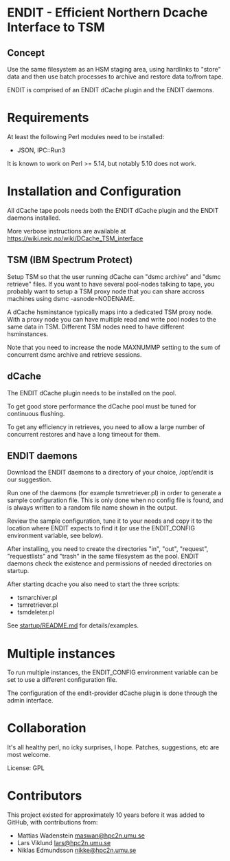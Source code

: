 # ENDIT - Efficient Northern Dcache Interface to TSM

## Concept

Use the same filesystem as an HSM staging area, using hardlinks to "store"
data and then use batch processes to archive and restore data to/from tape.

ENDIT is comprised of an ENDIT dCache plugin and the ENDIT daemons.

# Requirements

At least the following Perl modules need to be installed:

* JSON, IPC::Run3

It is known to work on Perl >= 5.14, but notably 5.10 does not work.

# Installation and Configuration

All dCache tape pools needs both the ENDIT dCache plugin and the ENDIT daemons
installed.

More verbose instructions are available at
https://wiki.neic.no/wiki/DCache_TSM_interface


## TSM (IBM Spectrum Protect)

Setup TSM so that the user running dCache can "dsmc archive" and "dsmc
retrieve" files. If you want to have several pool-nodes talking to tape, you
probably want to setup a TSM proxy node that you can share accross machines
using dsmc -asnode=NODENAME.

A dCache hsminstance typically maps into a dedicated TSM proxy node. With a
proxy node you can have multiple read and write pool nodes to the same data in
TSM. Different TSM nodes need to have different hsminstances.

Note that you need to increase the node MAXNUMMP setting to the sum of
concurrent dsmc archive and retrieve sessions.

## dCache

The ENDIT dCache plugin needs to be installed on the pool.

To get good store performance the dCache pool must be tuned for continuous
flushing.

To get any efficiency in retrieves, you need to allow a large number of
concurrent restores and have a long timeout for them.

## ENDIT daemons

Download the ENDIT daemons to a directory of your choice, /opt/endit is our
suggestion.

Run one of the daemons (for example tsmretriever.pl) in order to generate
a sample configuration file. This is only done when no config file is found,
and is always written to a random file name shown in the output.

Review the sample configuration, tune it to your needs and copy it to the
location where ENDIT expects to find it (or use the ENDIT_CONFIG environment variable, see below).

After installing, you need to create the directories "in", "out", "request",
"requestlists" and "trash" in the same filesystem as the pool. ENDIT
daemons check the existence and permissions of needed directories on
startup.

After starting dcache you also need to start the three scripts:

* tsmarchiver.pl
* tsmretriever.pl
* tsmdeleter.pl

See [startup/README.md](startup/README.md) for details/examples.

# Multiple instances

To run multiple instances, the ENDIT_CONFIG environment variable can be set
to use a different configuration file.

The configuration of the endit-provider dCache plugin is done through the
admin interface.

# Collaboration

It's all healthy perl, no icky surprises, I hope. Patches, suggestions, etc are
most welcome.

License: GPL

# Contributors

This project existed for approximately 10 years before it was added to GitHub,
with contributions from:

* Mattias Wadenstein <maswan@hpc2n.umu.se>
* Lars Viklund <lars@hpc2n.umu.se>
* Niklas Edmundsson <nikke@hpc2n.umu.se>
